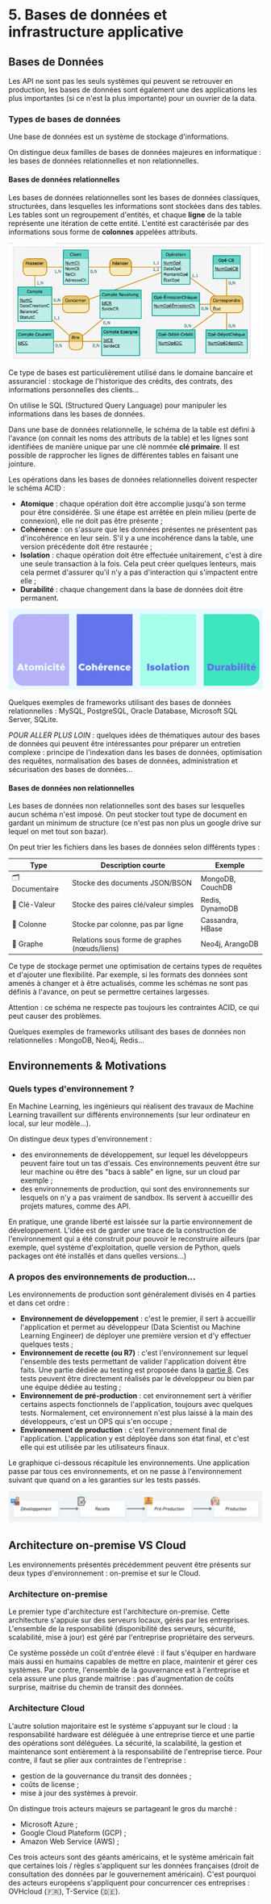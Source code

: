 # 5. Bases de données et infrastructure applicative

## Bases de Données

Les API ne sont pas les seuls systèmes qui peuvent se retrouver en production, les bases de données sont également une des applications les plus importantes (si ce n'est la plus importante) pour un ouvrier de la data. 

### Types de bases de données

Une base de données est un système de stockage d'informations.

On distingue deux familles de bases de données majeures en informatique : les bases de données relationnelles et non relationnelles. 

#### Bases de données relationnelles 

Les bases de données relationnelles sont les bases de données classiques, structurées, dans lesquelles les informations sont stockées dans des tables. Les tables sont un regroupement d'entités, et chaque **ligne** de la table représente une itération de cette entité. L'entité est caractérisée par des informations sous forme de **colonnes** appelées attributs.

<p align="center">
  <img src="./resources/05_infrastructures/schema_bdd_bank.png" />
</p>

Ce type de bases est particulièrement utilisé dans le domaine bancaire et assuranciel : stockage de l'historique des crédits, des contrats, des informations personnelles des clients...

On utilise le SQL (Structured Query Language) pour manipuler les informations dans les bases de données. 

Dans une base de données relationnelle, le schéma de la table est défini à l'avance (on connait les noms des attributs de la table) et les lignes sont identifiées de manière unique par une clé nommée **clé primaire**. Il est possible de rapprocher les lignes de différentes tables en faisant une jointure.

Les opérations dans les bases de données relationnelles doivent respecter le schéma ACID : 
- **Atomique** : chaque opération doit être accomplie jusqu'à son terme pour être considérée. Si une étape est arrêtée en plein milieu (perte de connexion), elle ne doit pas être présente ;
- **Cohérence** : on s'assure que les données présentes ne présentent pas d'incohérence en leur sein. S'il y a une incohérence dans la table, une version précédente doit être restaurée ;
- **Isolation** : chaque opération doit être effectuée unitairement, c'est à dire une seule transaction à la fois. Cela peut créer quelques lenteurs, mais cela permet d'assurer qu'il n'y a pas d'interaction qui s'impactent entre elle ;
- **Durabilité** : chaque changement dans la base de données doit être permanent.

<p align="center">
  <img src="./resources/05_infrastructures/acid_bdd.png" />
</p>

Quelques exemples de frameworks utilisant des bases de données relationnelles : MySQL, PostgreSQL, Oracle Database, Microsoft SQL Server, SQLite.

*POUR ALLER PLUS LOIN* : quelques idées de thématiques autour des bases de données qui peuvent être intéressantes pour préparer un entretien complexe : principe de l'indexation dans les bases de données, optimisation des requêtes, normalisation des bases de données, administration et sécurisation des bases de données...

#### Bases de données non relationnelles

Les bases de données non relationnelles sont des bases sur lesquelles aucun schéma n'est imposé. On peut stocker tout type de document en gardant un minimum de structure (ce n'est pas non plus un google drive sur lequel on met tout son bazar).

On peut trier les fichiers dans les bases de données selon différents types : 

|Type | Description courte | Exemple|
|------|-----------|------------------|
|🗂️ Documentaire | Stocke des documents JSON/BSON | MongoDB, CouchDB|
|🔑 Clé-Valeur | Stocke des paires clé/valeur simples | Redis, DynamoDB|
|🧮 Colonne | Stocke par colonne, pas par ligne | Cassandra, HBase|
|🔗 Graphe | Relations sous forme de graphes (nœuds/liens) | Neo4j, ArangoDB|

Ce type de stockage permet une optimisation de certains types de requêtes et d'ajouter une flexibilité. Par exemple, si les formats des données sont amenés à changer et à être actualisés, comme les schémas ne sont pas définis à l'avance, on peut se permettre certaines largesses.

Attention : ce schéma ne respecte pas toujours les contraintes ACID, ce qui peut causer des problèmes.

Quelques exemples de frameworks utilisant des bases de données non relationnelles : MongoDB, Neo4j, Redis...

## Environnements & Motivations

### Quels types d'environnement ? 

En Machine Learning, les ingénieurs qui réalisent des travaux de Machine Learning travaillent sur différents environnements (sur leur ordinateur en local, sur leur modèle...).

On distingue deux types d'environnement :
- des environnements de développement, sur lequel les développeurs peuvent faire tout un tas d'essais. Ces environnements peuvent être sur leur machine ou être des "bacs à sable" en ligne, sur un cloud par exemple ;
- des environnements de production, qui sont des environnements sur lesquels on n'y a pas vraiment de sandbox. Ils servent à accueillir des projets matures, comme des API.

En pratique, une grande liberté est laissée sur la partie environnement de développement. L'idée est de garder une trace de la construction de l'environnement qui a été construit pour pouvoir le reconstruire ailleurs (par exemple, quel système d'exploitation, quelle version de Python, quels packages ont été installés et dans quelles versions...)

### A propos des environnements de production...

Les environnements de production sont généralement divisés en 4 parties et dans cet ordre : 
- **Environnement de développement** : c'est le premier, il sert à accueillir l'application et permet au développeur (Data Scientist ou Machine Learning Engineer) de déployer une première version et d'y effectuer quelques tests ;
- **Environnement de recette (ou R7)** : c'est l'environnement sur lequel l'ensemble des tests permettant de valider l'application doivent être faits. Une partie dédiée au testing est proposée dans la [partie 8](08_ci.md). Ces tests peuvent être directement réalisés par le développeur ou bien par une équipe dédiée au testing ;
- **Environnement de pré-production** : cet environnement sert à vérifier certains aspects fonctionnels de l'application, toujours avec quelques tests. Normalement, cet environnement n'est plus laissé à la main des développeurs, c'est un OPS qui s'en occupe ;
- **Environnement de production** : c'est l'environnement final de l'application. L'application y est déployée dans son état final, et c'est elle qui est utilisée par les utilisateurs finaux.

Le graphique ci-dessous récapitule les environnements. Une application passe par tous ces environnements, et on ne passe à l'environnement suivant que quand on a les garanties sur les tests passés.

<p align="center">
  <img src="./resources/05_infrastructures/schema_env.png" />
</p>

## Architecture on-premise VS Cloud

Les environnements présentés précédemment peuvent être présents sur deux types d'environnement : on-premise et sur le Cloud.

### Architecture on-premise

Le premier type d'architecture est l'architecture on-premise. Cette architecture s'appuie sur des serveurs locaux, gérés par les entreprises. L'ensemble de la responsabilité (disponibilité des serveurs, sécurité, scalabilité, mise à jour) est géré par l'entreprise propriétaire des serveurs.

Ce système possède un coût d'entrée élevé : il faut s'équiper en hardware mais aussi en humains capables de mettre en place, maintenir et gérer ces systèmes. Par contre, l'ensemble de la gouvernance est à l'entreprise et cela assure une plus grande maitrise : pas d'augmentation de coûts surprise, maitrise du chemin de transit des données.

### Architecture Cloud

L'autre solution majoritaire est le système s'appuyant sur le cloud : la responsabilité hardware est déléguée à une entreprise tierce et une partie des opérations sont déléguées. La sécurité, la scalabilité, la gestion et maintenance sont entièrement à la responsabilité de l'entreprise tierce. Pour contre, il faut se plier aux contraintes de l'entreprise : 
- gestion de la gouvernance du transit des données ;
- coûts de license ;
- mise à jour des systèmes à prevoir.

On distingue trois acteurs majeurs se partageant le gros du marché :
- Microsoft Azure ;
- Google Cloud Plateform (GCP) ;
- Amazon Web Service (AWS) ;

Ces trois acteurs sont des géants américains, et le système américain fait que certaines lois / règles s'appliquent sur les données françaises (droit de consultation des données par le gouvernement américain). C'est pourquoi des acteurs européens s'appliquent pour concurrencer ces entreprises : OVHcloud (🇫🇷), T-Service (🇩🇪).





